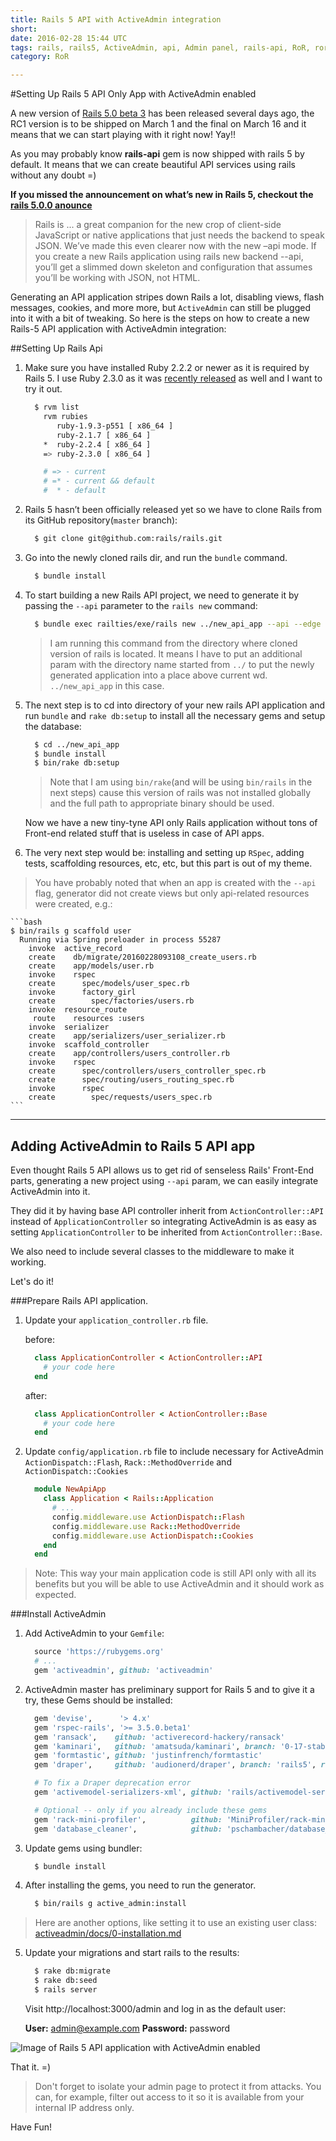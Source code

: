 ```yaml
---
title: Rails 5 API with ActiveAdmin integration
short: 
date: 2016-02-28 15:44 UTC
tags: rails, rails5, ActiveAdmin, api, Admin panel, rails-api, RoR, ror
category: RoR

---
```


#Setting Up Rails 5 API Only App with ActiveAdmin enabled


A new version of [Rails 5.0 beta 3](http://weblog.rubyonrails.org/2016/2/27/Rails-5-0-beta3/) has been released several days ago, the RC1 version is to be shipped on March 1 and the final on March 16 and it means that we can start playing with it right now! Yay!! 

As you may probably know **rails-api** gem is now shipped with rails 5 by default. It means that we can create beautiful API services using rails without any doubt =) 

**If you missed the announcement on what’s new in Rails 5, checkout the [rails 5.0.0 anounce](http://weblog.rubyonrails.org/2015/12/18/Rails-5-0-beta1/)**
>Rails is ... a great companion for the new crop of client-side JavaScript or native applications that just needs the backend to speak JSON. We’ve made this even clearer now with the new –api mode. If you create a new Rails application using rails new backend --api, you’ll get a slimmed down skeleton and configuration that assumes you’ll be working with JSON, not HTML.

Generating an API application stripes down Rails a lot, disabling views, flash messages, cookies, and more more, but `ActiveAdmin` can still be plugged into it with a bit of tweaking. So here is the steps on how to create a new Rails-5 API application with ActiveAdmin integration:

##Setting Up Rails Api

1. Make sure you have installed Ruby 2.2.2 or newer as it is required by Rails 5. I use Ruby 2.3.0 as it was [recently released](https://www.ruby-lang.org/en/news/2015/12/25/ruby-2-3-0-released/) as well and I want to try it out.

    ```bash
      $ rvm list
        rvm rubies
           ruby-1.9.3-p551 [ x86_64 ]
           ruby-2.1.7 [ x86_64 ]
        *  ruby-2.2.4 [ x86_64 ]
        => ruby-2.3.0 [ x86_64 ]
    
        # => - current
        # =* - current && default
        #  * - default
    ```
2. Rails 5 hasn’t been officially released yet so we have to clone Rails from its GitHub repository(`master` branch):

    ```bash
      $ git clone git@github.com:rails/rails.git
    ```  

3. Go into the newly cloned rails dir, and run the `bundle` command. 

    ```bash
      $ bundle install
    ```

4. To start building a new Rails API project, we need to generate it by passing the `--api` parameter to the `rails new` command:

    ```bash
      $ bundle exec railties/exe/rails new ../new_api_app --api --edge
    ```
  
    > I am running this command from the directory  where cloned version of rails is located. It means I have to put an additional param with the directory name started from `../` to put the newly generated application into a place above current wd. `../new_api_app` in this case.

5. The next step is to cd into directory of your new rails API application and run `bundle` and `rake db:setup` to install all the necessary gems and setup the database:

    ```bash
      $ cd ../new_api_app
      $ bundle install
      $ bin/rake db:setup
    ```
    >Note that I am using `bin/rake`(and will be using `bin/rails` in the next steps) cause this version of rails was not installed globally and the full path to appropriate binary should be used.

    Now we have a new tiny-tyne API only Rails application without tons of Front-end related stuff that is useless in case of API apps.

6. The very next step would be: installing and setting up `RSpec`, adding tests, scaffolding resources, etc, etc, but this part is out of my theme. 
> You have probably noted that when an app is created with the `--api` flag, generator did not create views but only api-related resources were created, e.g.:

    ```bash
    $ bin/rails g scaffold user
      Running via Spring preloader in process 55287
        invoke  active_record
        create    db/migrate/20160228093108_create_users.rb
        create    app/models/user.rb
        invoke    rspec
        create      spec/models/user_spec.rb
        invoke      factory_girl
        create        spec/factories/users.rb
        invoke  resource_route
         route    resources :users
        invoke  serializer
        create    app/serializers/user_serializer.rb
        invoke  scaffold_controller
        create    app/controllers/users_controller.rb
        invoke    rspec
        create      spec/controllers/users_controller_spec.rb
        create      spec/routing/users_routing_spec.rb
        invoke      rspec
        create        spec/requests/users_spec.rb
    ```



---
## Adding ActiveAdmin to Rails 5 API app

Even thought Rails 5 API allows us to get rid of senseless Rails' Front-End parts, generating a new project using `--api` param, we can easily integrate ActiveAdmin into it.

They did it by having base API controller inherit from `ActionController::API` instead of `ApplicationController` so integrating ActiveAdmin is as easy as setting `ApplicationController` to be inherited from `ActionController::Base`.

We also need to include several classes to the middleware to make it working.

Let's do it!

###Prepare Rails API application.
1. Update your `application_controller.rb` file.

    before:

    ```ruby
      class ApplicationController < ActionController::API
        # your code here
      end
    ```

    after:

    ```ruby
      class ApplicationController < ActionController::Base
        # your code here
      end
    ```

2. Update `config/application.rb` file to include necessary for ActiveAdmin `ActionDispatch::Flash`, `Rack::MethodOverride` and `ActionDispatch::Cookies`

    ```ruby
      module NewApiApp
        class Application < Rails::Application
          # ...
          config.middleware.use ActionDispatch::Flash
          config.middleware.use Rack::MethodOverride
          config.middleware.use ActionDispatch::Cookies
        end
      end
    ```

> Note: This way your main application code is still API only with all its benefits but you will be able to use ActiveAdmin and it should work as expected.

###Install ActiveAdmin
1. Add ActiveAdmin to your `Gemfile`:

    ```ruby
      source 'https://rubygems.org'
      # ...
      gem 'activeadmin', github: 'activeadmin'
    ```

2. ActiveAdmin master has preliminary support for Rails 5 and to give it a try, these Gems should be installed:

    ```ruby
      gem 'devise',      '> 4.x'
      gem 'rspec-rails', '>= 3.5.0.beta1'
      gem 'ransack',    github: 'activerecord-hackery/ransack'
      gem 'kaminari',   github: 'amatsuda/kaminari', branch: '0-17-stable'
      gem 'formtastic', github: 'justinfrench/formtastic'
      gem 'draper',     github: 'audionerd/draper', branch: 'rails5', ref: 'e816e0e587'

      # To fix a Draper deprecation error
      gem 'activemodel-serializers-xml', github: 'rails/activemodel-serializers-xml'

      # Optional -- only if you already include these gems
      gem 'rack-mini-profiler',          github: 'MiniProfiler/rack-mini-profiler'
      gem 'database_cleaner',            github: 'pschambacher/database_cleaner', branch: 'rails5.0', ref: '8dd9fa4'
    ```

3. Update gems using bundler:

    ```bash
      $ bundle install
    ```

4. After installing the gems, you need to run the generator.

    ```bash
      $ bin/rails g active_admin:install
    ```
  > Here are another options, like setting it to use an existing user class: [activeadmin/docs/0-installation.md](https://github.com/activeadmin/activeadmin/blob/master/docs/0-installation.md)

5. Update your migrations and start rails to the results:

    ```bash
      $ rake db:migrate
      $ rake db:seed
      $ rails server
    ```

    Visit http://localhost:3000/admin and log in as the default user:

    **User:** admin@example.com
    **Password:** password

  ![Image of Rails 5 API application with ActiveAdmin enabled](/images/blog/rails5-api-active-admin/active-admin-with-rails5.png)

That it. =)
> Don't forget to isolate your admin page to protect it from attacks. You can, for example, filter out access to it so it is available from your internal IP address only.

Have Fun!